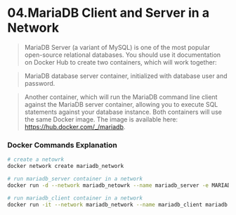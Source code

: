 # 04.MariaDB Client and Server in a Network

> MariaDB Server (a variant of MySQL) is one of the most popular open-source relational databases. You should use it documentation on Docker Hub to create two containers, which will work together:

> MariaDB database server container, initialized with database user and password.

> Another container, which will run the MariaDB command line client against the MariaDB server container, allowing you to execute SQL statements against your database instance. Both containers will use the same Docker image. The image is available here: https://hub.docker.com/_/mariadb.

### Docker Commands Explanation
``` bash
# create a netowrk
docker network create mariadb_network

# run mariadb_server container in a network
docker run -d --network mariadb_netowrk --name mariadb_server -e MARIADB_USER=example-user -e MARIADB_PASSWORD=my_cool_secret -e MARIADB_ROOT_PASSWORD=my-secret-pw  mariadb:latest

# run mariadb_client container in a network
docker run -it --network mariadb_network --name mariadb_client mariadb mariadb -hmariadb_server -uexample-user -p
```